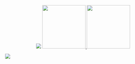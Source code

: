   
<div align="center">
  <img src="https://i.imgur.com/BMwqgP4.png"/>
    
  <a href="https://github.com/urbanize">
  <img height="140em" src="https://github-readme-stats.vercel.app/api?username=urbanize&show_icons=true&theme=tokyonight&include_all_commits=true&count_private=true"/>
    
  <img height="140em" src="https://github-readme-stats.vercel.app/api/top-langs/?username=urbanize&layout=compact&langs_count=7&theme=tokyonight"/>
</div>
  
 
   <a href = "mailto:projeto.urbanize.app@gmail.com"><img src="https://img.shields.io/badge/-Gmail-%23333?style=for-the-badge&logo=gmail&logoColor=white" target="_blank"></a>
  
 
